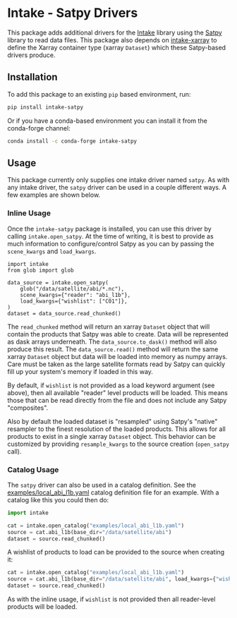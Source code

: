 # Intake - Satpy Drivers

This package adds additional drivers for the
[Intake](https://intake.readthedocs.io/en/latest/) library using the
[Satpy](https://satpy.readthedocs.io/en/stable/) library to read data files.
This package also depends on
[intake-xarray](https://intake-xarray.readthedocs.io/en/latest/) to define
the Xarray container type (xarray `Dataset`) which these Satpy-based drivers
produce.

## Installation

To add this package to an existing `pip` based environment, run:

```bash
pip install intake-satpy
```

Or if you have a conda-based environment you can install it from the
conda-forge channel:

```bash
conda install -c conda-forge intake-satpy
```

## Usage

This package currently only supplies one intake driver named `satpy`.
As with any intake driver, the `satpy` driver can be used in a couple
different ways. A few examples are shown below.

### Inline Usage

Once the `intake-satpy` package is installed, you can use this driver by
calling `intake.open_satpy`. At the time of writing, it is best to provide
as much information to configure/control Satpy as you can by passing the
`scene_kwargs` and `load_kwargs`.

```
import intake
from glob import glob

data_source = intake.open_satpy(
    glob("/data/satellite/abi/*.nc"),
    scene_kwargs={"reader": "abi_l1b"},
    load_kwargs={"wishlist": ["C01"]},
)
dataset = data_source.read_chunked()
```

The `read_chunked` method will return an xarray `Dataset` object that will
contain the products that Satpy was able to create. Data will be represented
as dask arrays underneath. The `data_source.to_dask()` method will also
produce this result. The `data_source.read()` method will return the same
xarray `Dataset` object but data will be loaded into memory as numpy arrays.
Care must be taken as the large satellite formats read by Satpy can quickly
fill up your system's memory if loaded in this way.

By default, if `wishlist` is not provided as a load keyword argument
(see above), then all available "reader" level products will be loaded. This
means those that can be read directly from the file and does not include
any Satpy "composites".

Also by default the loaded dataset is "resampled" using Satpy's "native"
resampler to the finest resolution of the loaded products. This allows
for all products to exist in a single xarray `Dataset` object. This behavior
can be customized by providing `resample_kwargs` to the source creation
(`open_satpy` call).

### Catalog Usage

The `satpy` driver can also be used in a catalog definition. See the
[examples/local_abi_l1b.yaml](https://github.com/pytroll/intake-satpy/blob/main/examples/local_abi_l1b.yaml)
catalog definition file for an example. With a catalog like this you could then
do:

```python
import intake

cat = intake.open_catalog("examples/local_abi_l1b.yaml")
source = cat.abi_l1b(base_dir="/data/satellite/abi")
dataset = source.read_chunked()

```

A wishlist of products to load can be provided to the source when creating it:

```python
cat = intake.open_catalog("examples/local_abi_l1b.yaml")
source = cat.abi_l1b(base_dir="/data/satellite/abi", load_kwargs={"wishlist": ["C01"]})
dataset = source.read_chunked()
```

As with the inline usage, if `wishlist` is not provided then all reader-level
products will be loaded.
